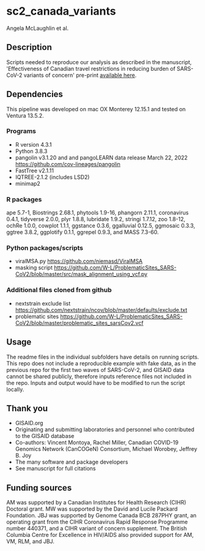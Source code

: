 # sc2_canada_variants
Angela McLaughlin et al. 

## Description
Scripts needed to reproduce our analysis as described in the manuscript, 'Effectiveness of Canadian travel restrictions in reducing burden of SARS-CoV-2 variants of concern'
pre-print [available here](https://www.medrxiv.org/content/10.1101/2023.09.12.23294140v1).

## Dependencies
This pipeline was developed on mac OX Monterey 12.15.1 and tested on Ventura 13.5.2.

### Programs
* R version 4.3.1
* Python 3.8.3
* pangolin v3.1.20 and and pangoLEARN data release March 22, 2022 https://github.com/cov-lineages/pangolin
* FastTree v2.1.11
* IQTREE-2.1.2 (includes LSD2)
* minimap2 

### R packages
ape 5.7-1, Biostrings 2.68.1, phytools 1.9-16, phangorn 2.11.1, coronavirus 0.4.1, tidyverse 2.0.0, plyr 1.8.8, lubridate 1.9.2, stringi 1.7.12, zoo 1.8-12, ochRe 1.0.0, cowplot 1.1.1, ggstance 0.3.6, ggalluvial 0.12.5, ggmosaic 0.3.3, ggtree 3.8.2, ggplotify 0.1.1, ggrepel 0.9.3, and MASS 7.3-60. 

### Python packages/scripts
* viralMSA.py https://github.com/niemasd/ViralMSA
* masking script https://github.com/W-L/ProblematicSites_SARS-CoV2/blob/master/src/mask_alignment_using_vcf.py

### Additional files cloned from github
* nextstrain exclude list https://github.com/nextstrain/ncov/blob/master/defaults/exclude.txt
* problematic sites https://github.com/W-L/ProblematicSites_SARS-CoV2/blob/master/problematic_sites_sarsCov2.vcf

## Usage
The readme files in the individual subfolders have details on running scripts. This repo does not include a reproducible example with fake data, as in the previous repo for the first two waves of SARS-CoV-2, and GISAID data cannot be shared publicly, therefore inputs reference files not included in the repo. Inputs and output would have to be modified to run the script locally.

## Thank you
* GISAID.org
* Originating and submitting laboratories and personnel who contributed to the GISAID database
* Co-authors: Vincent Montoya, Rachel Miller, Canadian COVID-19 Genomics Network (CanCOGeN) Consortium, Michael Worobey, Jeffrey B. Joy
* The many software and package developers
* See manuscript for full citations

## Funding sources
AM was supported by a Canadian Institutes for Health Research (CIHR) Doctoral grant.  MW was supported by the David and Lucile Packard Foundation. JBJ was supported by Genome Canada BCB 287PHY grant, an operating grant from the CIHR Coronavirus Rapid Response Programme number 440371, and a CIHR variant of concern supplement. The British Columbia Centre for Excellence in HIV/AIDS also provided support for AM, VM, RLM, and JBJ.

